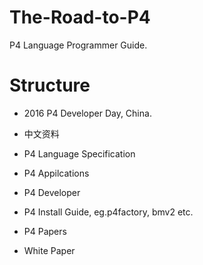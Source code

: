 # The-Road-to-P4
P4 Language Programmer Guide.

# Structure

- 2016 P4 Developer Day, China.

- 中文资料

- P4 Language Specification

- P4 Appilcations

- P4 Developer

- P4 Install Guide, eg.p4factory, bmv2 etc.

- P4 Papers

- White Paper